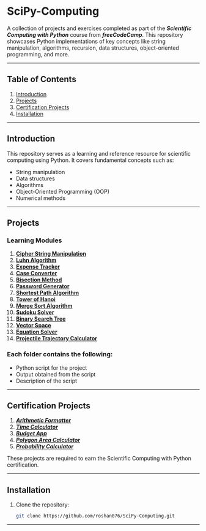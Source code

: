# SciPy-Computing
A collection of projects and exercises completed as part of the ***Scientific Computing with Python*** course from ***freeCodeCamp***. This repository showcases Python implementations of key concepts like string manipulation, algorithms, recursion, data structures, object-oriented programming, and more.

---

## Table of Contents  
1. [Introduction](#introduction)  
2. [Projects](#projects)  
3. [Certification Projects](#certification-projects)  
4. [Installation](#installation)

---

## Introduction  
This repository serves as a learning and reference resource for scientific computing using Python. It covers fundamental concepts such as:  
- String manipulation  
- Data structures  
- Algorithms  
- Object-Oriented Programming (OOP)  
- Numerical methods  

---

## Projects  

### Learning Modules
1. [**Cipher String Manipulation**](./01.%20Cipher-string-manipulation/main.py)
2. [**Luhn Algorithm**](./02.%20Luhn-algorithm/main.py)
3. [**Expense Tracker**](./03.%20Expense-tracker/main.py)
4. [**Case Converter**](./04.%20Case-converter/main.py)
5. [**Bisection Method**](./05.%20Bisection-method/main.py)
6. [**Password Generator**](./06.%20Password-generator/main.py)
7. [**Shortest Path Algorithm**](./07.%20Shortest-path-algorithm/main.py)
8. [**Tower of Hanoi**](./08.%20Tower-of-hanoi/main.py)
9. [**Merge Sort Algorithm**](./09.%20Merge-sort-algorithm/main.py)
10. [**Sudoku Solver**](./10.%20Sudoku-solver/main.py)
11. [**Binary Search Tree**](./11.%20Binary-search-tree/main.py)
12. [**Vector Space**](./12.%20Vector-space/main.py)
13. [**Equation Solver**](./13.%20Equation-solver/main.py)
14. [**Projectile Trajectory Calculator**](./14.%20Projectile-trajectory-calculator/main.py)

### Each folder contains the following:  
- Python script for the project  
- Output obtained from the script 
- Description of the script

---

## Certification Projects  
1. [***Arithmetic Formatter***](./Arithmetic-formatter/main.py)
2. [***Time Calculator***](./Time-calculator/main.py)
3. [***Budget App***](./Budget-app/main.py)
4. [***Polygon Area Calculator***](./Polygon-area-calculator/main.py)
5. [***Probability Calculator***](./Probability-calculator/main.py)

These projects are required to earn the Scientific Computing with Python certification.  

---

## Installation  

1. Clone the repository:  
   ```bash  
   git clone https://github.com/roshan076/SciPy-Computing.git  

---